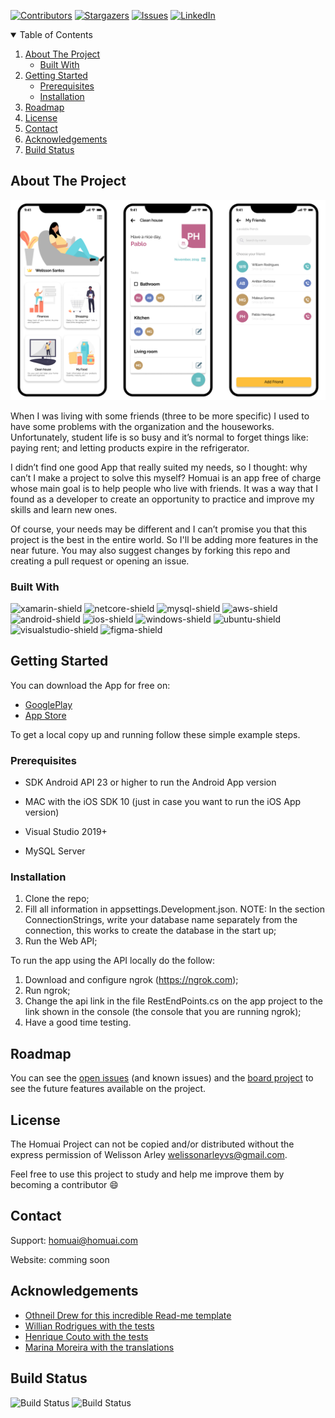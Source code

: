 [![Contributors][contributors-shield]][contributors-url]
[![Stargazers][stars-shield]][stars-url]
[![Issues][issues-shield]][issues-url]
[![LinkedIn][linkedin-shield]][linkedin-url]

<!-- TABLE OF CONTENTS -->
<details open="open">
  <summary>Table of Contents</summary>
  <ol>
    <li>
      <a href="#about-the-project">About The Project</a>
      <ul>
        <li><a href="#built-with">Built With</a></li>
      </ul>
    </li>
    <li>
      <a href="#getting-started">Getting Started</a>
      <ul>
        <li><a href="#prerequisites">Prerequisites</a></li>
        <li><a href="#installation">Installation</a></li>
      </ul>
    </li>
    <li><a href="#roadmap">Roadmap</a></li>
    <li><a href="#license">License</a></li>
    <li><a href="#contact">Contact</a></li>
    <li><a href="#acknowledgements">Acknowledgements</a></li>
    <li><a href="#build-status">Build Status</a></li>
  </ol>
</details>

<!-- ABOUT THE PROJECT -->
## About The Project

[![Homuai Screen Shot][product-screenshot]](https://example.com)

When I was living with some friends (three to be more specific) I used to have some problems with the organization and the houseworks. Unfortunately, student life is so busy and it’s normal to forget things like: paying rent; and letting products expire in the refrigerator.

I didn’t find one good App that really suited my needs, so I thought: why can’t I make a project to solve this myself? Homuai is an app free of charge whose main goal is to help people who live with friends. It was a way that I found as a developer to create an opportunity to practice and improve my skills and learn new ones.

Of course, your needs may be different and I can’t promise you that this project is the best in the entire world. So I'll be adding more features in the near future. You may also suggest changes by forking this repo and creating a pull request or opening an issue.

### Built With

![xamarin-shield]
![netcore-shield]
![mysql-shield]
![aws-shield]
![android-shield]
![ios-shield]
![windows-shield]
![ubuntu-shield]
![visualstudio-shield]
![figma-shield]

<!-- GETTING STARTED -->
## Getting Started

You can download the App for free on:

* [GooglePlay](https://example.com)
* [App Store](https://example.com)

To get a local copy up and running follow these simple example steps.

### Prerequisites

* SDK Android API 23 or higher to run the Android App version

* MAC with the iOS SDK 10 (just in case you want to run the iOS App version)

* Visual Studio 2019+

* MySQL Server

### Installation

1. Clone the repo;
2. Fill all information in appsettings.Development.json. NOTE: In the section ConnectionStrings, write your database name separately from the connection, this works to create the database in the start up;
3. Run the Web API;

To run the app using the API locally do the follow:

1. Download and configure ngrok (https://ngrok.com);
2. Run ngrok;
3. Change the api link in the file RestEndPoints.cs on the app project to the link shown in the console (the console that you are running ngrok);
4. Have a good time testing.

<!-- ROADMAP -->
## Roadmap

You can see the [open issues](https://github.com/welissonArley/Homuai/issues) (and known issues) and the [board project](https://github.com/welissonArley/Homuai/projects/1) to see the future features available on the project.

<!-- LICENSE -->
## License

The Homuai Project can not be copied and/or distributed without the express permission of Welisson Arley <welissonarleyvs@gmail.com>.

Feel free to use this project to study and help me improve them by becoming a contributor :smile:

<!-- CONTACT -->
## Contact

Support: homuai@homuai.com

Website: comming soon

<!-- ACKNOWLEDGEMENTS -->
## Acknowledgements
* [Othneil Drew for this incredible Read-me template](https://github.com/othneildrew/Best-README-Template)
* [Willian Rodrigues with the tests](https://www.linkedin.com/in/willian-rodrigues-b99b76b7/)
* [Henrique Couto with the tests](https://www.linkedin.com/in/henrique-couto-3287b1133/)
* [Marina Moreira with the translations](https://www.linkedin.com/in/marina-moreira-54b4b116a/)

<!-- Build Status (Badges) -->
## Build Status
![Build Status](https://img.shields.io/github/workflow/status/welissonarley/Homuai/workflows/dotnet.yml/master?label=master&style=for-the-badge)
![Build Status](https://img.shields.io/github/workflow/status/welissonarley/Homuai/workflows/dotnet.yml/develop?label=develop&style=for-the-badge)

<!-- MARKDOWN LINKS & IMAGES -->
[product-screenshot]: readme-images/screenshot.png
[contributors-shield]: https://img.shields.io/github/contributors/welissonArley/Homuai.svg?style=for-the-badge
[contributors-url]: https://github.com/welissonArley/Homuai/graphs/contributors
[stars-shield]: https://img.shields.io/github/stars/welissonArley/Homuai.svg?style=for-the-badge
[stars-url]: https://github.com/welissonArley/Homuai/stargazers
[issues-shield]: https://img.shields.io/github/issues/welissonArley/Homuai.svg?style=for-the-badge
[issues-url]: https://github.com/welissonArley/Homuai/issues
[linkedin-shield]: https://img.shields.io/badge/-LinkedIn-black.svg?style=for-the-badge&logo=linkedin&colorB=555
[linkedin-url]: https://www.linkedin.com/in/welissonarley/

[xamarin-shield]: https://img.shields.io/badge/Xamarin-3498DB?style=for-the-badge&logo=xamarin&logoColor=white
[netcore-shield]: https://img.shields.io/badge/.NET-5C2D91?style=for-the-badge&logo=.net&logoColor=white
[mysql-shield]: https://img.shields.io/badge/MySQL-00000F?style=for-the-badge&logo=mysql&logoColor=white
[aws-shield]: https://img.shields.io/badge/Amazon_AWS-232F3E?style=for-the-badge&logo=amazon-aws&logoColor=white
[android-shield]: https://img.shields.io/badge/Android-3DDC84?style=for-the-badge&logo=android&logoColor=white
[ios-shield]: https://img.shields.io/badge/iOS-000000?style=for-the-badge&logo=ios&logoColor=white
[windows-shield]: https://img.shields.io/badge/Windows-0078D6?style=for-the-badge&logo=windows&logoColor=white
[ubuntu-shield]: https://img.shields.io/badge/Ubuntu-E95420?style=for-the-badge&logo=ubuntu&logoColor=white
[visualstudio-shield]: https://img.shields.io/badge/Visual_Studio-5C2D91?style=for-the-badge&logo=visual%20studio&logoColor=white
[figma-shield]: https://img.shields.io/badge/Figma-F24E1E?style=for-the-badge&logo=figma&logoColor=white
[buymecoffe-shield]: https://img.shields.io/badge/Buy_Me_A_Coffee-FFDD00?style=for-the-badge&logo=buy-me-a-coffee&logoColor=black